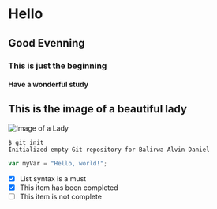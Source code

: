 # Hello
## Good Evenning
### This is just the beginning
#### Have a wonderful study
## This is the image of a beautiful lady
![Image of a Lady](https://2.bp.blogspot.com/--k-JPjjMY6M/URVWOsIhUeI/AAAAAAAAGQ4/N83jLgB1I7Y/s1600/Polina-87.jpg)

```
$ git init
Initialized empty Git repository for Balirwa Alvin Daniel
```
``` javascript
var myVar = "Hello, world!";
```
- [x] List syntax is a must
- [x] This item has been completed
- [ ] This item is not complete
